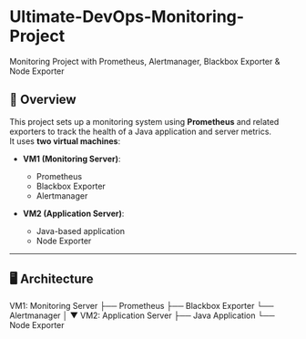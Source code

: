 # Ultimate-DevOps-Monitoring-Project

Monitoring Project with Prometheus, Alertmanager, Blackbox Exporter & Node Exporter

## 📌 Overview
This project sets up a monitoring system using **Prometheus** and related exporters to track the health of a Java application and server metrics.  
It uses **two virtual machines**:

- **VM1 (Monitoring Server)**:
  - Prometheus
  - Blackbox Exporter
  - Alertmanager

- **VM2 (Application Server)**:
  - Java-based application
  - Node Exporter

---

## 🖥️ Architecture
VM1: Monitoring Server
├── Prometheus
├── Blackbox Exporter
└── Alertmanager
│
▼
VM2: Application Server
├── Java Application
└── Node Exporter

